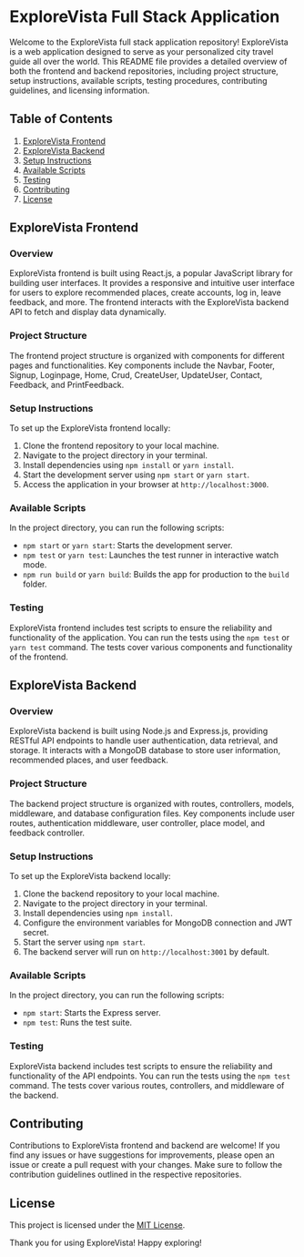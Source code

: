 # ExploreVista Full Stack Application

Welcome to the ExploreVista full stack application repository! ExploreVista is a web application designed to serve as your personalized city travel guide all over the world. This README file provides a detailed overview of both the frontend and backend repositories, including project structure, setup instructions, available scripts, testing procedures, contributing guidelines, and licensing information.

## Table of Contents
1. [ExploreVista Frontend](#exploreVista-frontend)
2. [ExploreVista Backend](#exploreVista-backend)
3. [Setup Instructions](#setup-instructions)
4. [Available Scripts](#available-scripts)
5. [Testing](#testing)
6. [Contributing](#contributing)
7. [License](#license)

## ExploreVista Frontend

### Overview
ExploreVista frontend is built using React.js, a popular JavaScript library for building user interfaces. It provides a responsive and intuitive user interface for users to explore recommended places, create accounts, log in, leave feedback, and more. The frontend interacts with the ExploreVista backend API to fetch and display data dynamically.

### Project Structure
The frontend project structure is organized with components for different pages and functionalities. Key components include the Navbar, Footer, Signup, Loginpage, Home, Crud, CreateUser, UpdateUser, Contact, Feedback, and PrintFeedback.

### Setup Instructions
To set up the ExploreVista frontend locally:
1. Clone the frontend repository to your local machine.
2. Navigate to the project directory in your terminal.
3. Install dependencies using `npm install` or `yarn install`.
4. Start the development server using `npm start` or `yarn start`.
5. Access the application in your browser at `http://localhost:3000`.

### Available Scripts
In the project directory, you can run the following scripts:
- `npm start` or `yarn start`: Starts the development server.
- `npm test` or `yarn test`: Launches the test runner in interactive watch mode.
- `npm run build` or `yarn build`: Builds the app for production to the `build` folder.

### Testing
ExploreVista frontend includes test scripts to ensure the reliability and functionality of the application. You can run the tests using the `npm test` or `yarn test` command. The tests cover various components and functionality of the frontend.

## ExploreVista Backend

### Overview
ExploreVista backend is built using Node.js and Express.js, providing RESTful API endpoints to handle user authentication, data retrieval, and storage. It interacts with a MongoDB database to store user information, recommended places, and user feedback.

### Project Structure
The backend project structure is organized with routes, controllers, models, middleware, and database configuration files. Key components include user routes, authentication middleware, user controller, place model, and feedback controller.

### Setup Instructions
To set up the ExploreVista backend locally:
1. Clone the backend repository to your local machine.
2. Navigate to the project directory in your terminal.
3. Install dependencies using `npm install`.
4. Configure the environment variables for MongoDB connection and JWT secret.
5. Start the server using `npm start`.
6. The backend server will run on `http://localhost:3001` by default.

### Available Scripts
In the project directory, you can run the following scripts:
- `npm start`: Starts the Express server.
- `npm test`: Runs the test suite.

### Testing
ExploreVista backend includes test scripts to ensure the reliability and functionality of the API endpoints. You can run the tests using the `npm test` command. The tests cover various routes, controllers, and middleware of the backend.

## Contributing
Contributions to ExploreVista frontend and backend are welcome! If you find any issues or have suggestions for improvements, please open an issue or create a pull request with your changes. Make sure to follow the contribution guidelines outlined in the respective repositories.

## License
This project is licensed under the [MIT License](LICENSE).

Thank you for using ExploreVista! Happy exploring!
